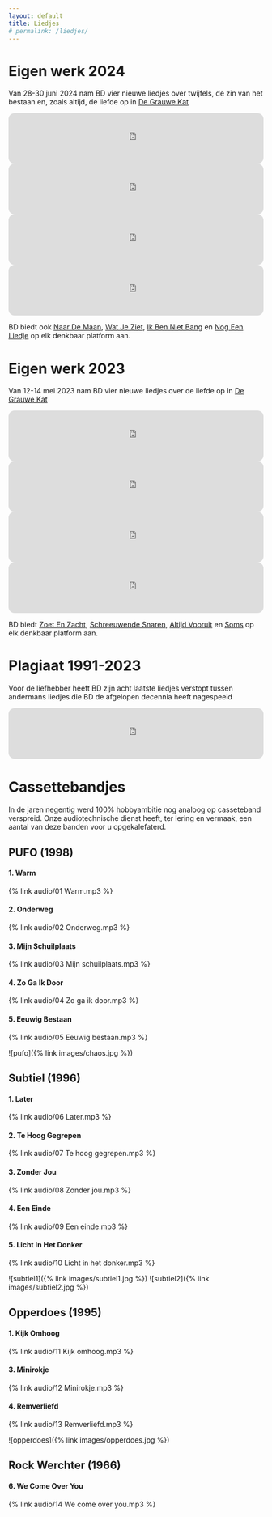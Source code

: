 ```yaml
---
layout: default
title: Liedjes
# permalink: /liedjes/
---
```


# Eigen werk 2024

Van 28-30 juni 2024 nam BD vier nieuwe liedjes over twijfels, de zin van het bestaan en, zoals altijd, de liefde op in [De Grauwe Kat](https://studiohoteldegrauwekat.nl)

<p float="left">
<iframe style="border-radius:12px" src="https://open.spotify.com/embed/track/24nBNXgYg7Rs4PZTa95cAi?utm_source=generator" width="100%" height="100" frameBorder="0" allowfullscreen="" allow="autoplay; clipboard-write; encrypted-media; fullscreen; picture-in-picture" loading="lazy"></iframe>

<iframe style="border-radius:12px" src="https://open.spotify.com/embed/track/6H18g5kNyfQ5z14shfn9RO?utm_source=generator" width="100%" height="100" frameBorder="0" allowfullscreen="" allow="autoplay; clipboard-write; encrypted-media; fullscreen; picture-in-picture" loading="lazy"></iframe>

<iframe style="border-radius:12px" src="https://open.spotify.com/embed/track/4BHHTDt2nAEcb1pRvDWNxt?utm_source=generator" width="100%" height="100" frameBorder="0" allowfullscreen="" allow="autoplay; clipboard-write; encrypted-media; fullscreen; picture-in-picture" loading="lazy"></iframe>

<iframe style="border-radius:12px" src="https://open.spotify.com/embed/track/0uGH1DpnItJYkFJH6KixR2?utm_source=generator" width="100%" height="100" frameBorder="0" allowfullscreen="" allow="autoplay; clipboard-write; encrypted-media; fullscreen; picture-in-picture" loading="lazy"></iframe>
</p>

BD biedt ook [Naar De Maan](https://ditto.fm/naar-de-maan), [Wat Je Ziet](https://ditto.fm/wat-je-ziet), [Ik Ben Niet Bang](https://ditto.fm/ik-ben-niet-bang) en [Nog Een Liedje](https://ditto.fm/nog-een-liedje) op elk denkbaar platform aan.

# Eigen werk 2023

Van 12-14 mei 2023 nam BD vier nieuwe liedjes over de liefde op in [De Grauwe Kat](https://studiohoteldegrauwekat.nl)

<p float="left">
<iframe style="border-radius:12px" src="https://open.spotify.com/embed/track/0d7aJb2EaVYB0udyoNr7WJ?utm_source=generator" width="100%" height="100" frameBorder="0" allowfullscreen="" allow="autoplay; clipboard-write; encrypted-media; fullscreen; picture-in-picture" loading="lazy"></iframe>

<iframe style="border-radius:12px" src="https://open.spotify.com/embed/track/2KUYhRa48LbMP7bqZHWvPL?utm_source=generator" width="100%" height="100" frameBorder="0" allowfullscreen="" allow="autoplay; clipboard-write; encrypted-media; fullscreen; picture-in-picture" loading="lazy"></iframe>

<iframe style="border-radius:12px" src="https://open.spotify.com/embed/track/1OyCC3RhyLhhzqc76ShyaL?utm_source=generator" width="100%" height="100" frameBorder="0" allowfullscreen="" allow="autoplay; clipboard-write; encrypted-media; fullscreen; picture-in-picture" loading="lazy"></iframe>

<iframe style="border-radius:12px" src="https://open.spotify.com/embed/track/1OeTBWLSSR1W5RY4aQBJ4S?utm_source=generator" width="100%" height="100" frameBorder="0" allowfullscreen="" allow="autoplay; clipboard-write; encrypted-media; fullscreen; picture-in-picture" loading="lazy"></iframe>
</p>

BD biedt [Zoet En Zacht](https://ditto.fm/zoet-en-zacht), [Schreeuwende Snaren](https://ditto.fm/schreeuwende-snaren), [Altijd Vooruit](https://ditto.fm/altijd-vooruit) en [Soms](https://ditto.fm/soms-blauwe-dinsdag) op elk denkbaar platform aan.

# Plagiaat 1991-2023

Voor de liefhebber heeft BD zijn acht laatste liedjes verstopt tussen andermans liedjes die BD de afgelopen decennia heeft nagespeeld

<p float="left">
  <iframe style="border-radius:12px" src="https://open.spotify.com/embed/playlist/0C02bum2ANgf2X0NIWf7Ky?utm_source=generator" width="100%" height="100" frameBorder="0" allowfullscreen="" allow="autoplay; clipboard-write; encrypted-media; fullscreen; picture-in-picture" loading="lazy"></iframe>
</p>

# Cassettebandjes

In de jaren negentig werd 100% hobbyambitie nog analoog op casseteband verspreid. Onze audiotechnische dienst heeft, ter lering en vermaak, een aantal van deze banden voor u opgekalefaterd.

## PUFO (1998)

#### 1. Warm

{% link audio/01 Warm.mp3 %}

#### 2. Onderweg

{% link audio/02 Onderweg.mp3 %}

#### 3. Mijn Schuilplaats

{% link audio/03 Mijn schuilplaats.mp3 %}

#### 4. Zo Ga Ik Door

{% link audio/04 Zo ga ik door.mp3 %}

#### 5. Eeuwig Bestaan

{% link audio/05 Eeuwig bestaan.mp3 %}

![pufo]({% link images/chaos.jpg %})

## Subtiel (1996)

#### 1. Later

{% link audio/06 Later.mp3 %}

#### 2. Te Hoog Gegrepen

{% link audio/07 Te hoog gegrepen.mp3 %}

#### 3. Zonder Jou

{% link audio/08 Zonder jou.mp3 %}

#### 4. Een Einde

{% link audio/09 Een einde.mp3 %}

#### 5. Licht In Het Donker

{% link audio/10 Licht in het donker.mp3 %}

![subtiel1]({% link images/subtiel1.jpg %})
![subtiel2]({% link images/subtiel2.jpg %})

## Opperdoes (1995)

#### 1. Kijk Omhoog

{% link audio/11 Kijk omhoog.mp3 %}

#### 3. Minirokje

{% link audio/12 Minirokje.mp3 %}

#### 4. Remverliefd

{% link audio/13 Remverliefd.mp3 %}

![opperdoes]({% link images/opperdoes.jpg %})

## Rock Werchter (1966)

#### 6. We Come Over You

{% link audio/14 We come over you.mp3 %}

